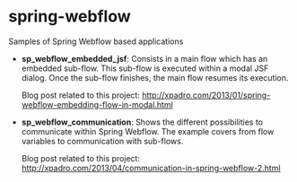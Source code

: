 spring-webflow
==============

Samples of Spring Webflow based applications

- <b>sp_webflow_embedded_jsf</b>: Consists in a main flow which has an embedded sub-flow. This sub-flow is executed within a modal JSF dialog. Once the sub-flow finishes, the main flow resumes its execution.

  Blog post related to this project:
  http://xpadro.com/2013/01/spring-webflow-embedding-flow-in-modal.html


- <b>sp_webflow_communication</b>: Shows the different possibilities to communicate within Spring Webflow. The example covers from flow variables to communication with sub-flows.

  Blog post related to this project:
  http://xpadro.com/2013/04/communication-in-spring-webflow-2.html
